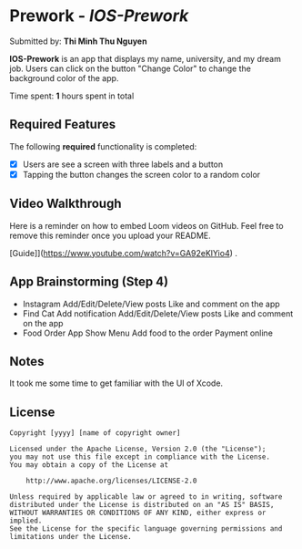 # Prework - *IOS-Prework*

Submitted by: **Thi Minh Thu Nguyen**

**IOS-Prework** is an app that displays my name, university, and my dream job. Users can click on the button "Change Color" to change the background color of the app.

Time spent: **1** hours spent in total

## Required Features

The following **required** functionality is completed:

- [x] Users are see a screen with three labels and a button
- [x] Tapping the button changes the screen color to a random color
 
## Video Walkthrough

Here is a reminder on how to embed Loom videos on GitHub. Feel free to remove this reminder once you upload your README. 

[Guide]](https://www.youtube.com/watch?v=GA92eKlYio4) .

## App Brainstorming (Step 4)
- Instagram
    Add/Edit/Delete/View posts
    Like and comment on the app
- Find Cat
    Add notification
    Add/Edit/Delete/View posts
    Like and comment on the app
- Food Order App
    Show Menu
    Add food to the order
    Payment online

## Notes

It took me some time to get familiar with the UI of Xcode.

## License

    Copyright [yyyy] [name of copyright owner]

    Licensed under the Apache License, Version 2.0 (the "License");
    you may not use this file except in compliance with the License.
    You may obtain a copy of the License at

        http://www.apache.org/licenses/LICENSE-2.0

    Unless required by applicable law or agreed to in writing, software
    distributed under the License is distributed on an "AS IS" BASIS,
    WITHOUT WARRANTIES OR CONDITIONS OF ANY KIND, either express or implied.
    See the License for the specific language governing permissions and
    limitations under the License.
